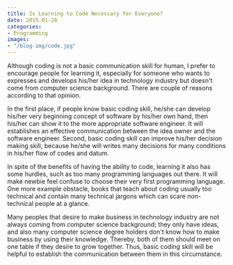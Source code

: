 ```yaml
---
title: Is Learning to Code Necessary for Everyone?
date: 2015-01-28
categories:
- Programming
images:
- "/blog-img/code.jpg"
---
```


Although coding is not a basic communication skill for human, I prefer to encourage people for learning it, especially for someone who wants to expresses and develops his/her idea in technology industry but doesn't come from computer science background. There are couple of reasons according to that opinion.

In the first place, if people know basic coding skill, he/she can develop his/her very beginning concept of software by his/her own hand, then his/her can show it to the more appropriate software engineer. It will establishes an effective communication between the idea owner and the software engineer. Second, basic coding skill can improve his/her decision making skill, because he/she will writes many decisions for many conditions in his/her flow of codes and datum.

In spite of the benefits of having the ability to code, learning it also has some hurdles, such as too many programming languages out there. It will make newbie feel confuse to choose their very first programming language. One more example obstacle, books that teach about coding usually too technical and contain many technical jargons which can scare non-technical people at a glance.

Many peoples that desire to make business in technology industry are not always coming from computer science background; they only have ideas, and also many computer science degree holders don't know how to make business by using their knowledge. Thereby, both of them should meet on one table if they desire to grow together. Thus, basic coding skill will be helpful to establish the communication between them in this circumstance.
